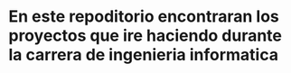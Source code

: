 # En este repoditorio encontraran los proyectos que ire haciendo durante la carrera de ingenieria informatica

